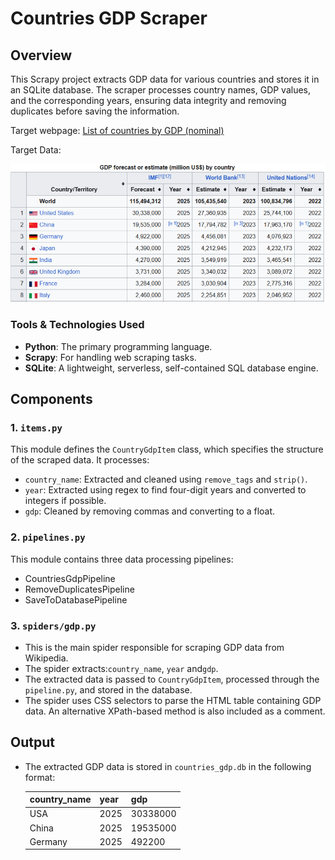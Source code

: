 # Countries GDP Scraper

## Overview
This Scrapy project extracts GDP data for various countries and stores it in an SQLite database. The scraper processes country names, GDP values, and the corresponding years, ensuring data integrity and removing duplicates before saving the information.

Target webpage: [List of countries by GDP (nominal)](https://en.wikipedia.org/wiki/List_of_countries_by_GDP_(nominal))

Target Data: 

![GDP Data Overview](gdp_table.png)

### Tools & Technologies Used

- **Python**: The primary programming language.
- **Scrapy**: For handling web scraping tasks.
- **SQLite**: A lightweight, serverless, self-contained SQL database engine.

## Components

### 1. `items.py`
This module defines the `CountryGdpItem` class, which specifies the structure of the scraped data. It processes:
- `country_name`: Extracted and cleaned using `remove_tags` and `strip()`.
- `year`: Extracted using regex to find four-digit years and converted to integers if possible.
- `gdp`: Cleaned by removing commas and converting to a float.

### 2. `pipelines.py`
This module contains three data processing pipelines:
- CountriesGdpPipeline
- RemoveDuplicatesPipeline
- SaveToDatabasePipeline


### 3. `spiders/gdp.py`
- This is the main spider responsible for scraping GDP data from Wikipedia.
- The spider extracts:`country_name`, `year` and`gdp`.
- The extracted data is passed to `CountryGdpItem`, processed through the `pipeline.py`, and stored in the database.
- The spider uses CSS selectors to parse the HTML table containing GDP data. An alternative XPath-based method is also included as a comment.

## Output
- The extracted GDP data is stored in `countries_gdp.db` in the following format:

  | country_name | year | gdp |
  |-------------|------|------|
  | USA         | 2025 | 30338000 |
  | China       | 2025 | 19535000 |
  | Germany     | 2025 | 492200  |

